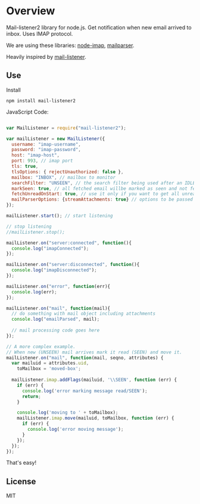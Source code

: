 # Overview

Mail-listener2 library for node.js. Get notification when new email arrived to inbox. Uses IMAP protocol.

We are using these libraries: [node-imap](https://github.com/mscdex/node-imap), [mailparser](https://github.com/andris9/mailparser).

Heavily inspired by [mail-listener](https://github.com/circuithub/mail-listener).

## Use

Install

`npm install mail-listener2`


JavaScript Code:


```javascript

var MailListener = require("mail-listener2");

var mailListener = new MailListener({
  username: "imap-username",
  password: "imap-password",
  host: "imap-host",
  port: 993, // imap port
  tls: true,
  tlsOptions: { rejectUnauthorized: false },
  mailbox: "INBOX", // mailbox to monitor
  searchFilter: "UNSEEN", // the search filter being used after an IDLE notification has been retrieved
  markSeen: true, // all fetched email willbe marked as seen and not fetched next time
  fetchUnreadOnStart: true, // use it only if you want to get all unread email on lib start. Default is `false`,
  mailParserOptions: {streamAttachments: true} // options to be passed to mailParser lib.
});

mailListener.start(); // start listening

// stop listening
//mailListener.stop();

mailListener.on("server:connected", function(){
  console.log("imapConnected");
});

mailListener.on("server:disconnected", function(){
  console.log("imapDisconnected");
});

mailListener.on("error", function(err){
  console.log(err);
});

mailListener.on("mail", function(mail){
  // do something with mail object including attachments
  console.log("emailParsed", mail);
  
  // mail processing code goes here
});

// A more complex example.
// When new (UNSEEN) mail arrives mark it read (SEEN) and move it.
mailListener.on("mail", function(mail, seqno, attributes) {
  var mailuid = attributes.uid,
    toMailbox = 'moved-box';
  
  mailListener.imap.addFlags(mailuid, '\\SEEN', function (err) {
    if (err) {
      console.log('error marking message read/SEEN');
      return;
    }

    console.log('moving to ' + toMailbox);
    mailListener.imap.move(mailuid, toMailbox, function (err) {
      if (err) {
        console.log('error moving message');
      }
    });
  });
});

```

That's easy!


## License

MIT
